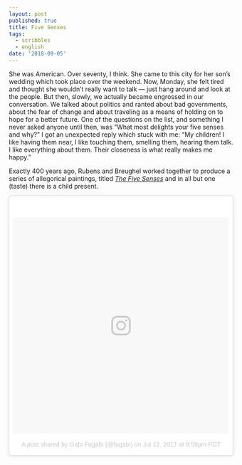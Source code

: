 ```yaml
---
layout: post
published: true
title: Five Senses
tags:
  - scribbles
  - english
date: '2018-09-05'
---
```

She was American. Over seventy, I think. She came to this city for her son’s wedding which took place over the weekend. Now, Monday, she felt tired and thought she wouldn’t really want to talk — just hang around and look at the people. But then, slowly, we actually became engrossed in our conversation. We talked about politics and ranted about bad governments, about the fear of change and about  traveling as a means of holding on to hope for a better future. 
One of the questions on the list, and something I never asked anyone until then, was “What most delights your five senses and why?” I got an unexpected reply which stuck with me: “My children! I like having them near, I like touching them, smelling them, hearing them talk. I like everything about them. Their closeness is what really makes me happy.”   

Exactly 400 years ago, Rubens and Breughel worked together to produce a series of allegorical paintings, titled [_The Five Senses_](https://goo.gl/ycSfnT) and in all but one (taste) there is a child present. 

<blockquote class="instagram-media" data-instgrm-permalink="https://www.instagram.com/p/BWeWWOjBiW1/?utm_source=ig_embed" data-instgrm-version="9" style=" background:#FFF; border:0; border-radius:3px; box-shadow:0 0 1px 0 rgba(0,0,0,0.5),0 1px 10px 0 rgba(0,0,0,0.15); margin: 1px; max-width:540px; min-width:326px; padding:0; width:99.375%; width:-webkit-calc(100% - 2px); width:calc(100% - 2px);"><div style="padding:8px;"> <div style=" background:#F8F8F8; line-height:0; margin-top:40px; padding:50.0% 0; text-align:center; width:100%;"> <div style=" background:url(data:image/png;base64,iVBORw0KGgoAAAANSUhEUgAAACwAAAAsCAMAAAApWqozAAAABGdBTUEAALGPC/xhBQAAAAFzUkdCAK7OHOkAAAAMUExURczMzPf399fX1+bm5mzY9AMAAADiSURBVDjLvZXbEsMgCES5/P8/t9FuRVCRmU73JWlzosgSIIZURCjo/ad+EQJJB4Hv8BFt+IDpQoCx1wjOSBFhh2XssxEIYn3ulI/6MNReE07UIWJEv8UEOWDS88LY97kqyTliJKKtuYBbruAyVh5wOHiXmpi5we58Ek028czwyuQdLKPG1Bkb4NnM+VeAnfHqn1k4+GPT6uGQcvu2h2OVuIf/gWUFyy8OWEpdyZSa3aVCqpVoVvzZZ2VTnn2wU8qzVjDDetO90GSy9mVLqtgYSy231MxrY6I2gGqjrTY0L8fxCxfCBbhWrsYYAAAAAElFTkSuQmCC); display:block; height:44px; margin:0 auto -44px; position:relative; top:-22px; width:44px;"></div></div><p style=" color:#c9c8cd; font-family:Arial,sans-serif; font-size:14px; line-height:17px; margin-bottom:0; margin-top:8px; overflow:hidden; padding:8px 0 7px; text-align:center; text-overflow:ellipsis; white-space:nowrap;"><a href="https://www.instagram.com/p/BWeWWOjBiW1/?utm_source=ig_embed" style=" color:#c9c8cd; font-family:Arial,sans-serif; font-size:14px; font-style:normal; font-weight:normal; line-height:17px; text-decoration:none;" target="_blank">A post shared by Gabi Fugabi (@fugabi)</a> on <time style=" font-family:Arial,sans-serif; font-size:14px; line-height:17px;" datetime="2017-07-13T04:59:24+00:00">Jul 12, 2017 at 9:59pm PDT</time></p></div></blockquote> <script async defer src="//www.instagram.com/embed.js"></script>
